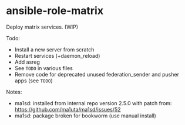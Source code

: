 ansible-role-matrix
===================

Deploy matrix services. (WIP)

Todo:

- Install a new server from scratch
- Restart services (+daemon_reload)
- Add asreg
- See `TODO` in various files
- Remove code for deprecated unused federation_sender and pusher apps (see `TODO`)

Notes:

- ma1sd: installed from internal repo version 2.5.0 with patch from: https://github.com/ma1uta/ma1sd/issues/52
- ma1sd: package broken for bookworm (use manual install)
